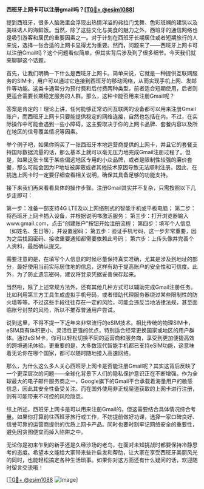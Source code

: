 **西班牙上网卡可以注册gmail吗？[[TG💪+ @esim1088](https://t.me/s/esim1088)]**

提到西班牙，很多人脑海里会浮现出热情洋溢的弗拉门戈舞、色彩斑斓的建筑以及美味诱人的海鲜饭。当然，除了这些文化与美食的魅力之外，西班牙的通信网络也是吸引游客和居民的重要因素之一。对于计划在西班牙长期居住或者短期旅行的人来说，选择一张合适的上网卡显得尤为重要。然而，问题来了——西班牙上网卡可以注册Gmail吗？这个问题看似简单，但其实背后涉及到了很多细节。今天我们就来聊聊这个话题。

首先，让我们明确一下什么是西班牙上网卡。简单来说，它就是一种提供互联网服务的SIM卡，用户可以通过它连接到西班牙的移动网络，从而实现手机上网、发邮件等功能。这类卡通常分为预付费和后付费两种类型，前者适合短期使用，后者则更适合需要长期稳定服务的人群。那么，这种卡能否用来注册Gmail呢？

答案是肯定的！理论上讲，任何能够正常访问互联网的设备都可以用来注册Gmail账户，而西班牙上网卡只要能提供稳定的网络连接，自然也包括在内。不过，在实际操作中可能会遇到一些小障碍，这主要取决于你的上网卡品牌、套餐内容以及所在地区的信号覆盖情况等因素。

举个例子吧，如果你购买了一张西班牙本地运营商提供的上网卡，并且它的套餐支持国际数据流量的话，那么基本上就可以毫无压力地完成Gmail注册过程了。但是，如果这张卡属于某些偏远地区专用的小众品牌，或者是限制性较强的廉价套餐，那么可能会因为IP地址被屏蔽或者其他技术原因导致无法顺利注册。因此，在挑选上网卡时一定要仔细查看相关说明，确保其具备足够的功能支持。

接下来我们再来看看具体的操作步骤。注册Gmail其实并不复杂，只需按照以下几步走即可：

第一步：准备一部支持4G LTE及以上网络制式的智能手机或平板电脑；
第二步：将西班牙上网卡插入设备，并根据说明书激活服务；
第三步：打开浏览器输入www.gmail.com，点击“创建账户”按钮开始注册流程；
第四步：填写个人信息（如姓名、生日等），并设置密码；
第五步：验证手机号码，这一步非常重要，因为之后找回密码、接收重要通知都需要依赖此号码；
第六步：上传头像并完善个人资料，最后确认提交。

需要注意的是，在填写个人信息的时候尽量保持真实准确，尤其是涉及到地址的部分，最好使用当前实际居住地的信息，这样有助于提高账户的安全性和可信度。此外，为了防止遗忘密码，建议将登录凭据妥善保存起来。

当然啦，除了上述常规方法外，还有其他几种方式可以辅助完成Gmail注册任务。比如利用第三方工具生成虚拟手机号码，或者借助代理服务器绕过某些限制性的防火墙等等。不过这些手段往往存在一定的风险，可能会违反当地法律法规，甚至面临账号封禁的风险，所以不推荐普通用户尝试。

说到这里，不得不提一下近年来非常流行的eSIM技术。相比传统的物理SIM卡，eSIM具有体积更小、灵活性更强的优点，特别适合经常更换国家或地区的用户群体。通过eSIM卡，你可以轻松切换不同的运营商和服务商，享受到更加便捷高效的跨境通讯体验。更重要的是，大多数现代智能手机都已支持eSIM功能，这意味着无论你在哪个国家，都可以随时随地接入高速网络。

那么，为什么这么多人关心西班牙上网卡是否能注册Gmail呢？其实这背后反映了一个更深层次的问题——全球化背景下人们的隐私保护意识正在不断增强。作为全球最大的电子邮件服务商之一，Google旗下的Gmail平台承载着海量用户的敏感信息，因此其安全性备受关注。而在国外使用非正规渠道获取的上网卡进行注册，则有可能带来不可控的风险隐患。

综上所述，西班牙上网卡是可以用来注册Gmail的，但这需要结合具体情况综合考量。如果你打算前往西班牙旅行或工作，不妨提前做好功课，选择一家口碑良好、信誉可靠的运营商提供的优质上网卡产品。同时也要时刻牢记网络安全的重要性，避免因贪图便宜而掉入陷阱之中。

无论你是初来乍到的新手还是久经沙场的老鸟，在面对未知挑战时都要保持冷静思考的态度。希望本文能给大家带来些许启发和帮助，让大家在享受西班牙美丽风光的同时，也能轻松搞定各种生活琐事。如果你对这方面还有什么疑问的话，欢迎随时留言交流哦！

[[TG💪+ @esim1088](https://t.me/s/esim1088) ![Image](https://i.postimg.cc/4NQfJmqS/Snipaste-2025-05-13-00-14-12.png)]